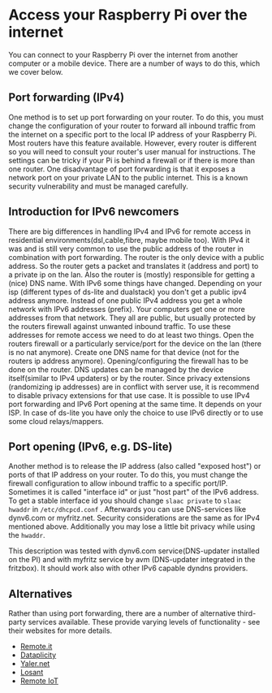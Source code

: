 # Access your Raspberry Pi over the internet

You can connect to your Raspberry Pi over the internet from another computer or a mobile device. There are a number of ways to do this, which we cover below.

## Port forwarding (IPv4)

One method is to set up port forwarding on your router. To do this, you must change the configuration of your router to forward all inbound traffic from the internet on a specific port to the local IP address of your Raspberry Pi. Most routers have this feature available. However, every router is different so you will need to consult your router's user manual for instructions. The settings can be tricky if your Pi is behind a firewall or if there is more than one router. One disadvantage of port forwarding is that it exposes a network port on your private LAN to the public internet. This is a known security vulnerability and must be managed carefully.

## Introduction for IPv6 newcomers

There are big differences in handling IPv4 and IPv6 for remote access in residential environments(dsl,cable,fibre, maybe mobile too).
With IPv4 it was and is still very common to use the public address of the router in combination with port forwarding. The router is the only device with a public address. So the router gets a packet and translates it (address and port) to a private ip on the lan. Also the router is (mostly) responsible for getting a (nice) DNS name.
With IPv6 some things have changed. Depending on your isp (different types of ds-lite and dualstack) you don't get a public ipv4 address anymore.
Instead of one public IPv4 address you get a whole network with IPv6 addresses (prefix).
Your computers get one or more addresses from that network. They all are public, but usually protected by the routers firewall against unwanted inbound traffic.
To use these addresses for remote access we need to do at least two things. 
Open the routers firewall or a particularly service/port for the device on the lan (there is no nat anymore). 
Create one DNS name for that device (not for the routers ip address anymore).
Opening/configuring the firewall has to be done on the router.
DNS updates can be managed by the device itself(similar to IPv4 updaters) or by the router. 
Since privacy extensions (randomizing ip addresses) are in conflict with server use, it is recommend to disable privacy extensions for that use case.
It is possible to use IPv4 port forwarding and IPv6 Port opening at the same time. It depends on your ISP.
In case of ds-lite you have only the choice to use IPv6 directly or to use some cloud relays/mappers.


## Port opening (IPv6, e.g. DS-lite)

Another method is to release the IP address (also called "exposed host") or ports of that IP address on your router. To do this, you must change the firewall configuration to allow inbound traffic to a specific port/IP. Sometimes it is called "interface id" or just "host part" of the IPv6 address. To get a stable interface id you should change `slaac private` to `slaac hwaddr` in `/etc/dhcpcd.conf` . Afterwards you can use DNS-services like dynv6.com or myfritz.net. Security considerations are the same as for IPv4 mentioned above. Additionally you may lose a little bit privacy while using the `hwaddr`.

This description was tested with dynv6.com service(DNS-updater installed on the PI) and with myfritz service by avm (DNS-updater integrated in the fritzbox). It should work also with other IPv6 capable dyndns providers.




## Alternatives

Rather than using port forwarding, there are a number of alternative third-party services available. These provide varying levels of functionality - see their websites for more details.

- [Remote.it](https://www.remote.it)
- [Dataplicity](https://dataplicity.com)
- [Yaler.net](https://yaler.net/)
- [Losant](https://losant.com)
- [Remote IoT](https://remote-iot.com)
